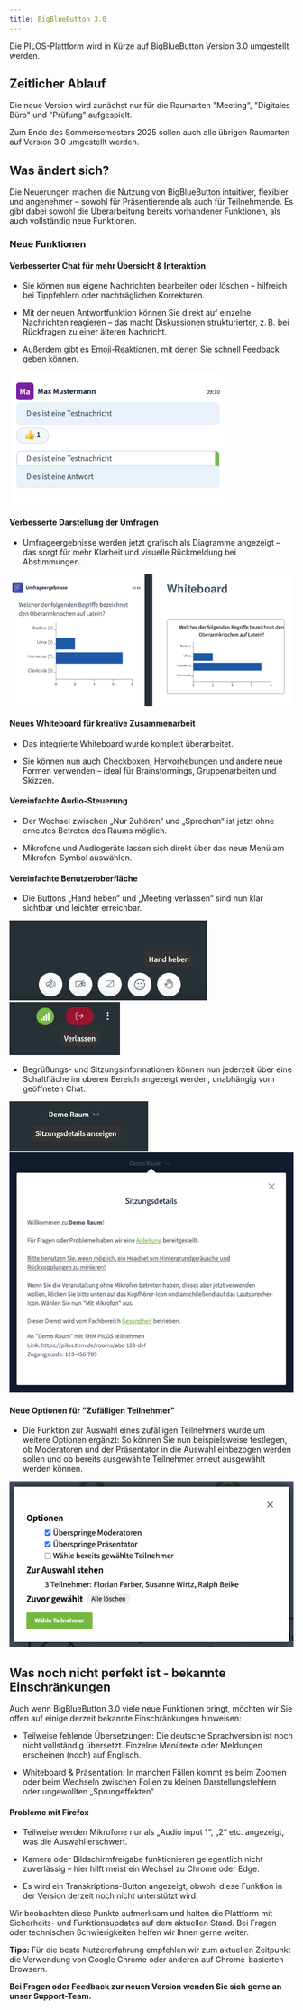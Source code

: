 ```yaml
---
title: BigBlueButton 3.0
---
```


Die PILOS-Plattform wird in Kürze auf BigBlueButton Version 3.0 umgestellt werden.

## Zeitlicher Ablauf
Die neue Version wird zunächst nur für die Raumarten "Meeting", "Digitales Büro" und "Prüfung" aufgespielt.

Zum Ende des Sommersemesters 2025 sollen auch alle übrigen Raumarten auf Version 3.0 umgestellt werden. 

## Was ändert sich?
Die Neuerungen machen die Nutzung von BigBlueButton intuitiver, flexibler und angenehmer – sowohl für Präsentierende als auch für Teilnehmende. Es gibt dabei sowohl die Überarbeitung bereits vorhandener Funktionen, als auch vollständig neue Funktionen.

### Neue Funktionen

#### Verbesserter Chat für mehr Übersicht & Interaktion
- Sie können nun eigene Nachrichten bearbeiten oder löschen – hilfreich bei Tippfehlern oder nachträglichen Korrekturen.

- Mit der neuen Antwortfunktion können Sie direkt auf einzelne Nachrichten reagieren – das macht Diskussionen strukturierter, z. B. bei Rückfragen zu einer älteren Nachricht.

- Außerdem gibt es Emoji-Reaktionen, mit denen Sie schnell Feedback geben können.

![Chat](assets/chat.png)

#### Verbesserte Darstellung der Umfragen
- Umfrageergebnisse werden jetzt grafisch als Diagramme angezeigt – das sorgt für mehr Klarheit und visuelle Rückmeldung bei Abstimmungen.

![Umfrageergebnisse](assets/poll-results.png)

#### Neues Whiteboard für kreative Zusammenarbeit
- Das integrierte Whiteboard wurde komplett überarbeitet.

- Sie können nun auch Checkboxen, Hervorhebungen und andere neue Formen verwenden – ideal für Brainstormings, Gruppenarbeiten und Skizzen.

#### Vereinfachte Audio-Steuerung
- Der Wechsel zwischen „Nur Zuhören“ und „Sprechen“ ist jetzt ohne erneutes Betreten des Raums möglich.

- Mikrofone und Audiogeräte lassen sich direkt über das neue Menü am Mikrofon-Symbol auswählen.

#### Vereinfachte Benutzeroberfläche
- Die Buttons „Hand heben“ und „Meeting verlassen“ sind nun klar sichtbar und leichter erreichbar.

![Hand heben](assets/raise-hand.png)
![leave](assets/leave.png)

- Begrüßungs- und Sitzungsinformationen können nun jederzeit über eine Schaltfläche im oberen Bereich angezeigt werden, unabhängig vom geöffneten Chat.

![Sitzungsinformationen einblenden](assets/show-session-details.png)
![Sitzungsinformationen](assets/session-details.png)

#### Neue Optionen für "Zufälligen Teilnehmer"

- Die Funktion zur Auswahl eines zufälligen Teilnehmers wurde um weitere Optionen ergänzt: So können Sie nun beispielsweise festlegen, ob Moderatoren und der Präsentator in die Auswahl einbezogen werden sollen und ob bereits ausgewählte Teilnehmer erneut ausgewählt werden können.

![Zufälliger Teilnehmer Optionen](assets/random-user-options.png)

## Was noch nicht perfekt ist - bekannte Einschränkungen
Auch wenn BigBlueButton 3.0 viele neue Funktionen bringt, möchten wir Sie offen auf einige derzeit bekannte Einschränkungen hinweisen:

- Teilweise fehlende Übersetzungen: Die deutsche Sprachversion ist noch nicht vollständig übersetzt. Einzelne Menütexte oder Meldungen erscheinen (noch) auf Englisch.

- Whiteboard & Präsentation: In manchen Fällen kommt es beim Zoomen oder beim Wechseln zwischen Folien zu kleinen Darstellungsfehlern oder ungewollten „Sprungeffekten“.

#### Probleme mit Firefox

- Teilweise werden Mikrofone nur als „Audio input 1“, „2“ etc. angezeigt, was die Auswahl erschwert.

- Kamera oder Bildschirmfreigabe funktionieren gelegentlich nicht zuverlässig – hier hilft meist ein Wechsel zu Chrome oder Edge.

- Es wird ein Transkriptions-Button angezeigt, obwohl diese Funktion in der Version derzeit noch nicht unterstützt wird.


Wir beobachten diese Punkte aufmerksam und halten die Plattform mit Sicherheits- und Funktionsupdates auf dem aktuellen Stand. Bei Fragen oder technischen Schwierigkeiten helfen wir Ihnen gerne weiter.

**Tipp:** Für die beste Nutzererfahrung empfehlen wir zum aktuellen Zeitpunkt die Verwendung von Google Chrome oder anderen auf Chrome-basierten Browsern.

**Bei Fragen oder Feedback zur neuen Version wenden Sie sich gerne an unser Support-Team.**